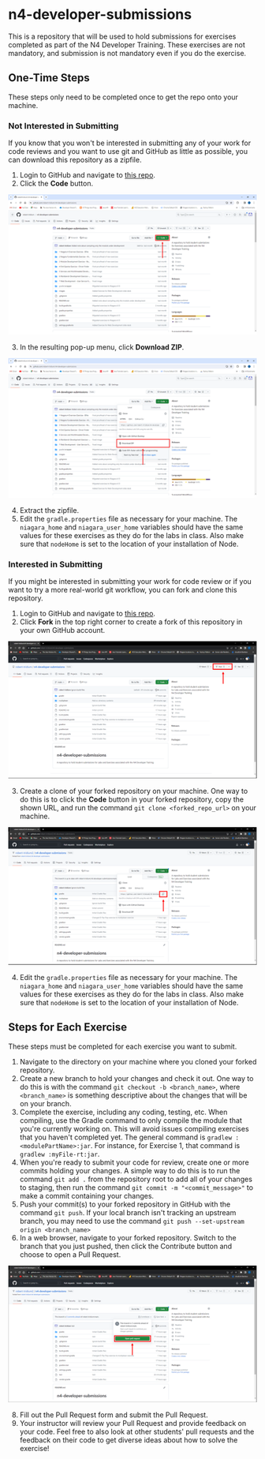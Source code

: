 # n4-developer-submissions
This is a repository that will be used to hold submissions for exercises completed as part of the N4 Developer Training. These exercises are not mandatory, and submission is not mandatory even if you do the exercise.

## One-Time Steps
These steps only need to be completed once to get the repo onto your machine.

### Not Interested in Submitting
If you know that you won't be interested in submitting any of your work for code reviews and you want to use git and GitHub as little as possible, you can download this repository as a zipfile.
1. Login to GitHub and navigate to [this repo](https://github.com/robert-tridium/n4-developer-submissions).
2. Click the **Code** button.

![The Code button in a GitHub repo](images/code_button_img.png)

3. In the resulting pop-up menu, click **Download ZIP**.

![The Download ZIP button in a GitHub repo](images/zip_img.PNG)

4. Extract the zipfile.
5. Edit the `gradle.properties` file as necessary for your machine. The `niagara_home` and `niagara_user_home` variables should have the same values for these exercises as they do for the labs in class. Also make sure that `nodeHome` is set to the location of your installation of Node.

### Interested in Submitting
If you might be interested in submitting your work for code review or if you want to try a more real-world git workflow, you can fork and clone this repository.
1. Login to GitHub and navigate to [this repo](https://github.com/robert-tridium/n4-developer-submissions).
2. Click **Fork** in the top right corner to create a fork of this repository in your own GitHub account.

![The fork button in a GitHub repo](images/fork_img.PNG)

3. Create a clone of your forked repository on your machine. One way to do this is to click the **Code** button in your forked repository, copy the shown URL, and run the command `git clone <forked_repo_url>` on your machine.

![The clone dialog in a GitHub repo](images/clone_img.PNG)

4. Edit the `gradle.properties` file as necessary for your machine. The `niagara_home` and `niagara_user_home` variables should have the same values for these exercises as they do for the labs in class. Also make sure that `nodeHome` is set to the location of your installation of Node.

## Steps for Each Exercise
These steps must be completed for each exercise you want to submit.

1. Navigate to the directory on your machine where you cloned your forked repository.
2. Create a new branch to hold your changes and check it out. One way to do this is with the command `git checkout -b <branch_name>`, where `<branch_name>` is something descriptive about the changes that will be on your branch.
4. Complete the exercise, including any coding, testing, etc. When compiling, use the Gradle command to only compile the module that you're currently working on. This will avoid issues compiling exercises that you haven't completed yet. The general command is `gradlew :<modulePartName>:jar`. For instance, for Exercise 1, that command is `gradlew :myFile-rt:jar`.
5. When you're ready to submit your code for review, create one or more commits holding your changes. A simple way to do this is to run the command `git add .` from the repository root to add all of your changes to staging, then run the command `git commit -m "<commit_message>"` to make a commit containing your changes.
6. Push your commit(s) to your forked repository in GitHub with the command `git push`. If your local branch isn't tracking an upstream branch, you may need to use the command `git push --set-upstream origin <branch_name>`
7. In a web browser, navigate to your forked repository. Switch to the branch that you just pushed, then click the Contribute button and choose to open a Pull Request.

![The Open Pull Request button in a GitHub repo](images/pr_img.PNG)

8. Fill out the Pull Request form and submit the Pull Request.
9. Your instructor will review your Pull Request and provide feedback on your code. Feel free to also look at other students' pull requests and the feedback on their code to get diverse ideas about how to solve the exercise!
